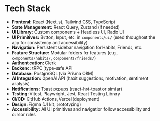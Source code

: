 # Tech Stack

- **Frontend:** React (Next.js), Tailwind CSS, TypeScript
- **State Management:** React Query, Zustand (if needed)
- **UI Library:** Custom components + Headless UI, Radix UI
- **UI Primitives:** Button, Input, etc. in `components/ui/` (used throughout the app for consistency and accessibility)
- **Navigation:** Persistent sidebar navigation for Habits, Friends, etc.
- **Feature Structure:** Modular folders for features (e.g., `components/habits/`, `components/friends/`)
- **Authentication:** Clerk
- **Backend:** tRPC (type-safe API)
- **Database:** PostgreSQL (via Prisma ORM)
- **AI Integration:** OpenAI API (habit suggestions, motivation, sentiment analysis)
- **Notifications:** Toast popups (react-hot-toast or similar)
- **Testing:** Vitest, Playwright, Jest, React Testing Library
- **CI/CD:** GitHub Actions, Vercel (deployment)
- **Design:** Figma (UI kit, prototyping)
- **Accessibility:** All UI primitives and navigation follow accessibility and cursor rules
